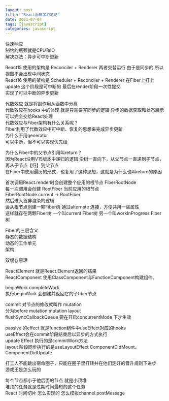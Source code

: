 ```yaml
---
layout: post
title: "React源码学习笔记"
date: 2021-07-04
tags: [javascript]
categories: javascript
---
```


快速响应  
制约的瓶颈就是CPU和IO  
解决办法：异步可中断更新  
  
React15 使用的架构是 Reconciler + Renderer 两者交替运行 由于是同步的 所以视图不会出现中间状态  
React16 使用的架构是 Scheduler + Reconciler + Renderer 在Fiber上打上update 这个阶段是可中断的 最后在render阶段一次性提交  
实现了可以中断的异步更新  

代数效应 就是将副作用从函数中分离  
代数效应在hooks 中的体现 就是只需要写同步的逻辑 异步的数据获取和状态展示 可以完全交给React处理  
代数效应与Fiber架构有什么关系呢？  
Fiber利用了代数效应中可中断、恢复的思想来完成异步更新  
为什么不用generator  
可以中断，但不可以实现优先级  
  
为什么Fiber中的父节点引用叫return？  
因为React沿用V15版本中递归的逻辑 沿树一直向下，从父节点一直递到子节点，再从子节点【归】到父节点  
在Fiber中使用遍历的形式，也复用了这种思想，这就是为什么也叫return的原因  
  
首次调用React.render时会创建整个应用的根节点 FiberRootNode  
每一次调用会创建 RootFiber 当前应用的根节点  
FiberRootNode.current -> RootFiber  
然后进入首屏渲染的逻辑  
会从根节点创建一颗Fiber树 通过alternate 连接，方便共用一些属性  
这样就存在两颗Fiber树 一个叫current Fiber树 另一个叫workInProgress Fiber树  
  
Fiber的三层含义  
静态的数据结构  
动态的工作单元  
架构  
  
双缓存原理  
  
ReactElement 就是React.Element返回的结果  
ReactComponent 使用ClassComponent与FunctionComponent构建组件。  
  
beginWork completeWork  
执行beginWork 会创建并返回它的子fiber节点  
  
commit 对节点的修改就叫作 mutation  
分为before mutation mutation layout  
flushSyncCallbackQueue 要在开启concurrentMode 下才生效  
  
passive 的effect 就是function组件中useEffect对应的hooks    
useEffect会在commit阶段结束后以异步的方式执行  
update Effect 执行的是commitWork方法  
layout 阶段同步执行的是useLayoutEffect ComponentDidMount、ComponentDidUpdate  
  
打工人不能跳出宿命圈子，只能在圈子里打转并在他们定好的晋升规则下进步  
游戏王是怎么玩的  
  
每个节点都小于他后面的节点 就是小顶堆  
堆顶的任务就是过期时间最短的这个任务  
React 时间切片 怎么实现的 怎么模拟channel.postMessage